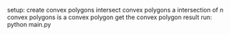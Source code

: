 setup:
  create convex polygons
  intersect convex polygons
  a intersection of n convex polygons is a convex polygon 
  get the convex polygon result 
run:
  python main.py

  

